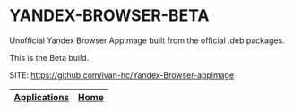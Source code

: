 # YANDEX-BROWSER-BETA

 Unofficial Yandex Browser AppImage built from the official .deb packages.
 
 This is the Beta build.

 SITE: https://github.com/ivan-hc/Yandex-Browser-appimage

 | [Applications](https://portable-linux-apps.github.io/apps.html) | [Home](https://portable-linux-apps.github.io)
 | --- | --- |
